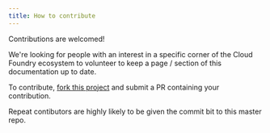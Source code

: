 ```yaml
---
title: How to contribute
---
```


Contributions are welcomed!

We're looking for people with an interest in a specific corner of the Cloud Foundry ecosystem to volunteer to keep a page / section of this documentation up to date.

To contribute, [fork this project](https://github.com/mrdavidlaing/cf-docs-contrib) and submit a PR containing your contribution.

Repeat contibutors are highly likely to be given the commit bit to this master repo.
